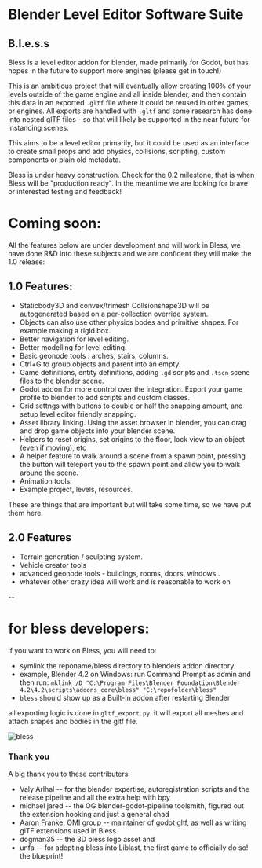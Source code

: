 # Blender Level Editor Software Suite
## B.l.e.s.s

Bless is a level editor addon for blender, made primarily for Godot, but has hopes in the future to support more engines (please get in touch!)

This is an ambitious project that will eventually allow creating 100% of your levels outside of the game engine and all inside blender, and then contain this data in an exported `.gltf` file where it could be reused in other games, or engines. All exports are handled with `.gltf` and some research has done into nested glTF files - so that will likely be supported in the near future for instancing scenes.

This aims to be a level editor primarily, but it could be used as an interface to create small props and add physics, collisions, scripting, custom components or plain old metadata. 



Bless is under heavy construction. Check for the 0.2 milestone, that is when Bless will be "production ready". In the meantime we are looking for brave or interested testing and feedback!

# Coming soon:

All the features below are under development and will work in Bless, we have done R&D into these subjects and we are confident they will make the 1.0 release:
## 1.0 Features:
- Staticbody3D and convex/trimesh Collsionshape3D will be autogenerated based on a per-collection override system.
- Objects can also use other physics bodes and primitive shapes. For example making a rigid box.
- Better navigation for level editing.
- Better modelling for level editing.
- Basic geonode tools : arches, stairs, columns.
- Ctrl+G to group objects and parent into an empty.
- Game definitions, entity definitions, adding `.gd` scripts and `.tscn` scene files to the blender scene.
- Godot addon for more control over the integration. Export your game profile to blender to add scripts and custom classes.
- Grid settngs with buttons to double or half the snapping amount, and setup level editor friendly snapping.  
- Asset library linking. Using the asset browser in blender, you can drag and drop game objects into your blender scene.
- Helpers to reset origins, set origins to the floor, lock view to an object (even if moving), etc
- A helper feature to walk around a scene from a spawn point, pressing the button will teleport you to the spawn point and allow you to walk around the scene.
- Animation tools.
- Example project, levels, resources.

These are things that are important but will take some time, so we have put them here.
## 2.0 Features
- Terrain generation / sculpting system.
- Vehicle creator tools 
- advanced geonode tools - buildings, rooms, doors, windows..
- whatever other crazy idea will work and is reasonable to work on

--

# for bless developers:
if you want to work on Bless, you will need to: 
- symlink the reponame/bless directory to blenders addon directory.
- example, Blender 4.2 on Windows: run Command Prompt as admin and then run: `mklink /D "C:\Program Files\Blender Foundation\Blender 4.2\4.2\scripts\addons_core\bless" "C:\repofolder\bless"`
- `bless` should show up as a Built-In addon after restarting Blender

all exporting logic is done in `gltf_export.py`. it will export all meshes and attach shapes and bodies in the gltf file.

![bless](https://github.com/gd-3d/bless/blob/4367949e2e3b77bc53d203e79a29a8738974d94e/bless/assets/logo/logo.png)


### Thank you
A big thank you to these contributers: 
- Valy Arlhal -- for the blender expertise, autoregistration scripts and the release pipeline and all the extra help with bpy
- michael jared -- the OG blender-godot-pipeline toolsmith, figured out the extension hooking and just a general chad
- Aaron Franke, OMI group -- maintainer of godot gltf, as well as writing glTF extensions used in Bless
- dogman35 -- the 3D bless logo asset and 
- unfa -- for adopting bless into Liblast, the first game to officially do so! the blueprint! 
